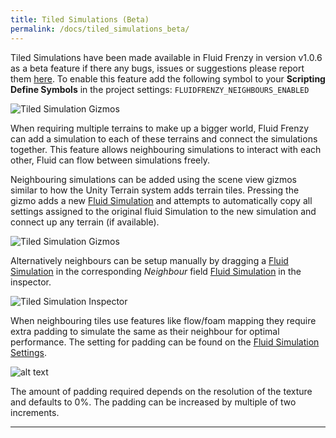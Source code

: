 ```yaml
---
title: Tiled Simulations (Beta)
permalink: /docs/tiled_simulations_beta/
---
```



Tiled Simulations have been made available in Fluid Frenzy in version v1.0.6 as a beta feature if there any bugs, issues or suggestions please report them [here](https://github.com/FrenzyByte/fluidfrenzy/issues). 
To enable this feature add the following symbol to your **Scripting Define Symbols** in the project settings: `FLUIDFRENZY_NEIGHBOURS_ENABLED`

![Tiled Simulation Gizmos](../../assets/images/tiled_simulation_playersettings.png)

When requiring multiple terrains to make up a bigger world, Fluid Frenzy can add a simulation to each of these terrains and connect the simulations together. This feature allows neighbouring simulations to interact with each other, Fluid can flow between simulations freely.

Neighbouring simulations can be added using the scene view gizmos similar to how the Unity Terrain system adds terrain tiles. Pressing the gizmo adds a new [Fluid Simulation](../fluid_simulation_components#fluid-simulation) and attempts to automatically copy all settings assigned to the original fluid Simulation to the new simulation and connect up any terrain (if available). 

![Tiled Simulation Gizmos](../../assets/images/tiled_simulation.png)

Alternatively neighbours can be setup manually by dragging a [Fluid Simulation](../fluid_simulation_components#fluid-simulation) in the corresponding *Neighbour* field [Fluid Simulation](../fluid_simulation_components#fluid-simulation)  in the inspector.

![Tiled Simulation Inspector](../../assets/images/tiled_simulation_neighbours.png)

When neighbouring tiles use features like flow/foam mapping they require extra padding to simulate the same as their neighbour for optimal performance. The setting for padding can be found on the [Fluid Simulation Settings](../fluid_simulation_components#fluid-simulation-settings). 

![alt text](../../assets/images/tiled_simulation_padding.png)

The amount of padding required depends on the resolution of the texture and defaults to 0%. The padding can be increased by multiple of two increments.

---

<div style="page-break-after: always;"></div>

<a name="third-party-support"></a>
